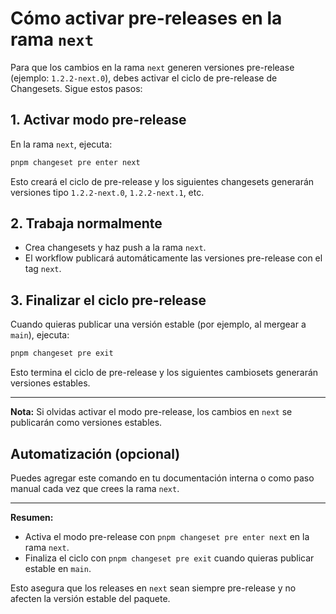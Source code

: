# Cómo activar pre-releases en la rama `next`

Para que los cambios en la rama `next` generen versiones pre-release (ejemplo: `1.2.2-next.0`), debes activar el ciclo de pre-release de Changesets. Sigue estos pasos:

## 1. Activar modo pre-release

En la rama `next`, ejecuta:

```bash
pnpm changeset pre enter next
```

Esto creará el ciclo de pre-release y los siguientes changesets generarán versiones tipo `1.2.2-next.0`, `1.2.2-next.1`, etc.

## 2. Trabaja normalmente

- Crea changesets y haz push a la rama `next`.
- El workflow publicará automáticamente las versiones pre-release con el tag `next`.

## 3. Finalizar el ciclo pre-release

Cuando quieras publicar una versión estable (por ejemplo, al mergear a `main`), ejecuta:

```bash
pnpm changeset pre exit
```

Esto termina el ciclo de pre-release y los siguientes cambiosets generarán versiones estables.

---

**Nota:** Si olvidas activar el modo pre-release, los cambios en `next` se publicarán como versiones estables.

## Automatización (opcional)

Puedes agregar este comando en tu documentación interna o como paso manual cada vez que crees la rama `next`.

---

**Resumen:**
- Activa el modo pre-release con `pnpm changeset pre enter next` en la rama `next`.
- Finaliza el ciclo con `pnpm changeset pre exit` cuando quieras publicar estable en `main`.

Esto asegura que los releases en `next` sean siempre pre-release y no afecten la versión estable del paquete.
